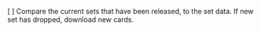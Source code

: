 [ ] Compare the current sets that have been released, to the set data. If new set has dropped, download new cards.
